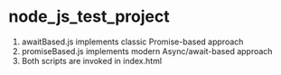 # node_js_test_project

1. awaitBased.js implements classic Promise-based approach
2. promiseBased.js implements modern Async/await-based approach
3. Both scripts are invoked in index.html